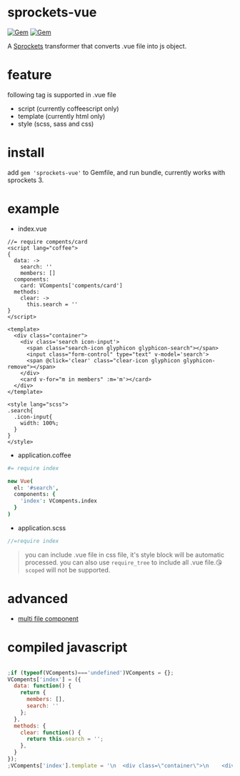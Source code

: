 # sprockets-vue

[![Gem](https://img.shields.io/gem/v/sprockets-vue.svg)](https://rubygems.org/gems/sprockets-vue)
[![Gem](https://img.shields.io/gem/dt/sprockets-vue.svg)](https://rubygems.org/gems/sprockets-vue)

A [Sprockets](https://github.com/rails/sprockets) transformer that converts .vue file into js object.

# feature

following tag is supported in .vue file
* script (currently coffeescript only)
* template (currently html only)
* style (scss, sass and css)

# install
add `gem 'sprockets-vue'` to Gemfile, and run bundle, currently works with sprockets 3.
# example
* index.vue
```vue
//= require compents/card
<script lang="coffee">
{
  data: ->
    search: ''
    members: []
  components:
    card: VCompents['compents/card']
  methods:
    clear: ->
      this.search = ''
}
</script>

<template>
  <div class="container">
    <div class='search icon-input'>
      <span class="search-icon glyphicon glyphicon-search"></span>
      <input class="form-control" type="text" v-model='search'>
      <span @click='clear' class="clear-icon glyphicon glyphicon-remove"></span>
    </div>
    <card v-for="m in members" :m='m'></card>
  </div>
</template>

<style lang="scss">
.search{
  .icon-input{
    width: 100%;
  }
}
</style>
```

* application.coffee

```coffee
#= require index

new Vue(
  el: '#search',
  components: {
    'index': VCompents.index
  }
)
```

* application.scss
```scss
//=require index
```

> you can include .vue file in css file, it's style block will be automatic processed.
 you can also use `require_tree` to include all .vue file.😘
 `scoped` will not be supported. 

# advanced
* [multi file component](https://github.com/kikyous/sprockets-vue/wiki/multi-file-component)


# compiled javascript

```javascript

;if (typeof(VCompents)==='undefined')VCompents = {};
VCompents['index'] = ({
  data: function() {
    return {
      members: [],
      search: ''
    };
  },
  methods: {
    clear: function() {
      return this.search = '';
    },
  }
});
;VCompents['index'].template = '\n  <div class=\"container\">\n    <div class=\'search icon-input\'>\n      <span class=\"search-icon glyphicon glyphicon-search\"><\/span>\n      <input class=\"form-control\" type=\"text\" v-model=\'search\'>\n      <span @click=\'clear\' class=\"clear-icon glyphicon glyphicon-remove\"><\/span>\n    <\/div>\n    <card v-for=\"m in members\" :m=\'m\'><\/card>\n  <\/div>\n';
```
